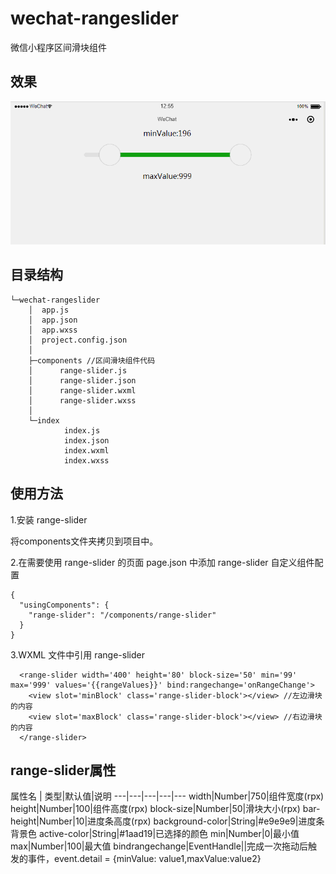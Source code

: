# wechat-rangeslider

微信小程序区间滑块组件

## 效果

![效果图](demo.gif)

## 目录结构

```
└─wechat-rangeslider
    │  app.js
    │  app.json
    │  app.wxss
    │  project.config.json
    │  
    ├─components //区间滑块组件代码
    │      range-slider.js
    │      range-slider.json
    │      range-slider.wxml
    │      range-slider.wxss
    │      
    └─index
            index.js
            index.json
            index.wxml
            index.wxss
```

## 使用方法

1.安装 range-slider

将components文件夹拷贝到项目中。

2.在需要使用 range-slider 的页面 page.json 中添加 range-slider 自定义组件配置

```
{
  "usingComponents": {
    "range-slider": "/components/range-slider"
  }
}
```

3.WXML 文件中引用 range-slider
```
  <range-slider width='400' height='80' block-size='50' min='99' max='999' values='{{rangeValues}}' bind:rangechange='onRangeChange'>
    <view slot='minBlock' class='range-slider-block'></view> //左边滑块的内容
    <view slot='maxBlock' class='range-slider-block'></view> //右边滑块的内容
  </range-slider>
```

## range-slider属性

属性名 | 类型|默认值|说明
---|---|---|---|---
width|Number|750|组件宽度(rpx)
height|Number|100|组件高度(rpx)
block-size|Number|50|滑块大小(rpx)
bar-height|Number|10|进度条高度(rpx)
background-color|String|#e9e9e9|进度条背景色
active-color|String|#1aad19|已选择的颜色
min|Number|0|最小值
max|Number|100|最大值
bindrangechange|EventHandle||完成一次拖动后触发的事件，event.detail = {minValue: value1,maxValue:value2}